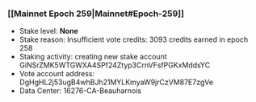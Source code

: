 ### [[Mainnet Epoch 259|Mainnet#Epoch-259]]
* Stake level: **None**
* Stake reason: Insufficient vote credits: 3093 credits earned in epoch 258
* Staking activity: creating new stake account GiNSrZMK5WTGWXA4SPf24Ztyp3CrnVFsfPGKxMddsYC
* Vote account address: DgHgHL2j53ugB4whBJh21MYLKmyaW9jrCzVM87E7zgVe
* Data Center: 16276-CA-Beauharnois